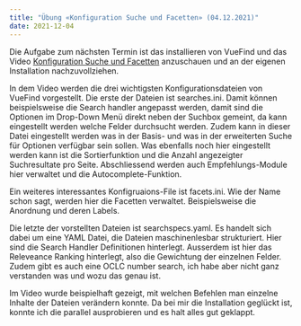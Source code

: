 ```yaml
---
title: "Übung «Konfiguration Suche und Facetten» (04.12.2021)"
date: 2021-12-04
---
```

Die Aufgabe zum nächsten Termin ist das installieren von VueFind und das Video [Konfiguration Suche und Facetten]( https://www.youtube.com/watch?v=qFbW8u9UQyM&list=PL5_8_wT3JpgE5rv38PwE2ulKlgzBY389y&index=5) anzuschauen und an der eigenen Installation nachzuvollziehen.

In dem Video werden die drei wichtigsten Konfigurationsdateien von VueFind vorgestellt. Die erste der Dateien ist searches.ini. Damit können beispielsweise die Search handler angepasst werden, damit sind die Optionen im Drop-Down Menü direkt neben der Suchbox gemeint, da kann eingestellt werden welche Felder durchsucht werden. Zudem kann in dieser Datei eingestellt werden was in der Basis- und was in der erweiterten Suche für Optionen verfügbar sein sollen. Was ebenfalls noch hier eingestellt werden kann ist die Sortierfunktion und die Anzahl angezeigter Suchresultate pro Seite. Abschliessend werden auch Empfehlungs-Module hier verwaltet und die Autocomplete-Funktion.

Ein weiteres interessantes Konfigruaions-File ist facets.ini. Wie der Name schon sagt, werden hier die Facetten verwaltet. Beispielsweise die Anordnung und deren Labels. 

Die letzte der vorstellten Dateien ist searchspecs.yaml. Es handelt sich dabei um eine YAML Datei, die Dateien maschinenlesbar strukturiert. Hier sind die Search Handler Definitionen hinterlegt. Ausserdem ist hier das Releveance Ranking hinterlegt, also die Gewichtung der einzelnen Felder. Zudem gibt es auch eine OCLC number search, ich habe aber nicht ganz verstanden was und wozu das genau ist.

Im Video wurde beispielhaft gezeigt, mit welchen Befehlen man einzelne Inhalte der Dateien verändern konnte. Da bei mir die Installation geglückt ist, konnte ich die parallel ausprobieren und es halt alles gut geklappt.

